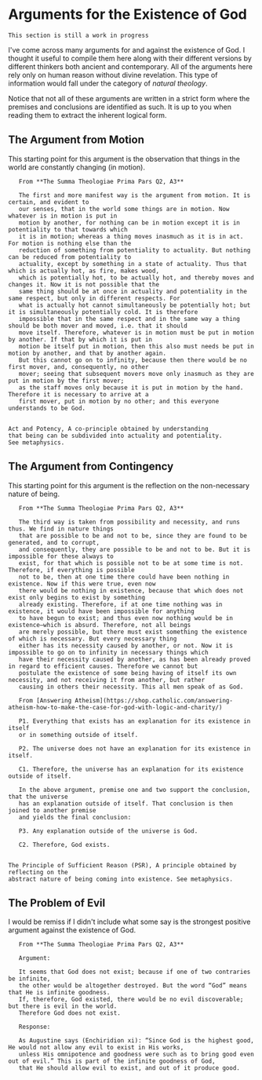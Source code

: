 # Arguments for the Existence of God

```{note}
This section is still a work in progress
```

I've come across many arguments for and against the existence of God.
I thought it useful to compile them here along with their different versions
by different thinkers both ancient and contemporary. All of the arguments here
rely only on human reason without divine revelation. This type of information
would fall under the category of *natural theology*.

Notice that not all of these arguments are written in a strict form where
the premises and conclusions are identified as such. It is up to you when reading them
to extract the inherent logical form.

## The Argument from Motion

This starting point for this argument is the observation that things in the world are
constantly changing (in motion).

````{tabbed} St. Thomas Aquinas
   From **The Summa Theologiae Prima Pars Q2, A3**

   The first and more manifest way is the argument from motion. It is certain, and evident to
   our senses, that in the world some things are in motion. Now whatever is in motion is put in
   motion by another, for nothing can be in motion except it is in potentiality to that towards which
   it is in motion; whereas a thing moves inasmuch as it is in act. For motion is nothing else than the
   reduction of something from potentiality to actuality. But nothing can be reduced from potentiality to
   actuality, except by something in a state of actuality. Thus that which is actually hot, as fire, makes wood,
   which is potentially hot, to be actually hot, and thereby moves and changes it. Now it is not possible that the
   same thing should be at once in actuality and potentiality in the same respect, but only in different respects. For
   what is actually hot cannot simultaneously be potentially hot; but it is simultaneously potentially cold. It is therefore
   impossible that in the same respect and in the same way a thing should be both mover and moved, i.e. that it should
   move itself. Therefore, whatever is in motion must be put in motion by another. If that by which it is put in
   motion be itself put in motion, then this also must needs be put in motion by another, and that by another again.
   But this cannot go on to infinity, because then there would be no first mover, and, consequently, no other
   mover; seeing that subsequent movers move only inasmuch as they are put in motion by the first mover;
   as the staff moves only because it is put in motion by the hand. Therefore it is necessary to arrive at a
   first mover, put in motion by no other; and this everyone understands to be God.
````

```{note} **Dependencies**

Act and Potency, A co-principle obtained by understanding
that being can be subdivided into actuality and potentiality.
See metaphysics.
```

## The Argument from Contingency

This starting point for this argument is the reflection on the non-necessary nature of being.

````{tabbed} St. Thomas Aquinas
   From **The Summa Theologiae Prima Pars Q2, A3**

   The third way is taken from possibility and necessity, and runs thus. We find in nature things
   that are possible to be and not to be, since they are found to be generated, and to corrupt,
   and consequently, they are possible to be and not to be. But it is impossible for these always to 
   exist, for that which is possible not to be at some time is not. Therefore, if everything is possible
   not to be, then at one time there could have been nothing in existence. Now if this were true, even now
   there would be nothing in existence, because that which does not exist only begins to exist by something
   already existing. Therefore, if at one time nothing was in existence, it would have been impossible for anything
   to have begun to exist; and thus even now nothing would be in existence–which is absurd. Therefore, not all beings
   are merely possible, but there must exist something the existence of which is necessary. But every necessary thing
   either has its necessity caused by another, or not. Now it is impossible to go on to infinity in necessary things which
   have their necessity caused by another, as has been already proved in regard to efficient causes. Therefore we cannot but
   postulate the existence of some being having of itself its own necessity, and not receiving it from another, but rather
   causing in others their necessity. This all men speak of as God.
````

````{tabbed} Trent Horn
   From [Answering Atheism](https://shop.catholic.com/answering-atheism-how-to-make-the-case-for-god-with-logic-and-charity/)

   P1. Everything that exists has an explanation for its existence in itself
   or in something outside of itself.

   P2. The universe does not have an explanation for its existence in itself.

   C1. Therefore, the universe has an explanation for its existence outside of itself.

   In the above argument, premise one and two support the conclusion, that the universe
   has an explanation outside of itself. That conclusion is then joined to another premise
   and yields the final conclusion:

   P3. Any explanation outside of the universe is God.

   C2. Therefore, God exists.
````

```{note} **Dependencies**

The Principle of Sufficient Reason (PSR), A principle obtained by reflecting on the
abstract nature of being coming into existence. See metaphysics.
```

## The Problem of Evil
I would be remiss if I didn't include what some say is the strongest positive argument against the existence of God.

````{tabbed} St. Thomas Aquinas
   From **The Summa Theologiae Prima Pars Q2, A3**
  
   Argument:

   It seems that God does not exist; because if one of two contraries be infinite,
   the other would be altogether destroyed. But the word “God” means that He is infinite goodness.
   If, therefore, God existed, there would be no evil discoverable; but there is evil in the world.
   Therefore God does not exist.

   Response:

   As Augustine says (Enchiridion xi): “Since God is the highest good, He would not allow any evil to exist in His works,
   unless His omnipotence and goodness were such as to bring good even out of evil.” This is part of the infinite goodness of God,
   that He should allow evil to exist, and out of it produce good.
````
